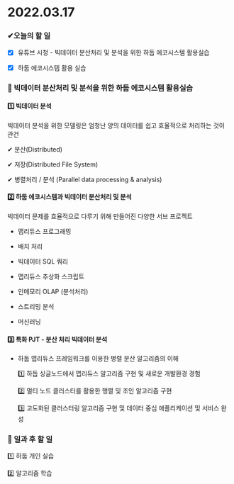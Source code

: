 # 2022.03.17

### ✔오늘의 할 일

- [x] 유튜브 시청 - 빅데이터 분산처리 및 분석을 위한 하둡 에코시스템 활용실습
- [x] 하둡 에코시스템 활용 실습





### 📢  빅데이터 분산처리 및 분석을 위한 하둡 에코시스템 활용실습

#### 1️⃣ 빅데이터 분석

빅데이터 분석을 위한 모델링은 엄청난 양의 데이터를 쉽고 효율적으로 처리하는 것이 관건

✔ 분산(Distributed) 

✔ 저장(Distributed File System)

✔ 병렬처리 / 분석 (Parallel data processing & analysis)



#### 2️⃣ 하둡 에코시스템과 빅데이터 분산처리 및 분석

빅데이터 문제를 효율적으로 다루기 위해 만들어진 다양한 서브 프로젝트

- 맵리듀스 프로그래밍

- 배치 처리

- 빅데이터 SQL 쿼리

- 맵리듀스 추상화 스크립트

- 인메모리 OLAP (분석처리)

- 스트리밍 분석

- 머신러닝

  

#### 3️⃣ 특화 PJT - 분산 처리 빅데이터 분석

- 하둡 맵리듀스 프레임워크를 이용한 병렬 분산 알고리즘의 이해

  1️⃣ 하둡 싱글노드에서 맵리듀스 알고리즘 구현 및 새로운 개발환경 경험

  2️⃣ 멀티 노드 클러스터를 활용한 행렬 및 조인 알고리즘 구현

  3️⃣ 고도화된 클러스터링 알고리즘 구현 및 데이터 중심 애플리케이션 및 서비스 완성





### 📁 일과 후 할 일

1️⃣ 하둡 개인 실습

2️⃣ 알고리즘 학습